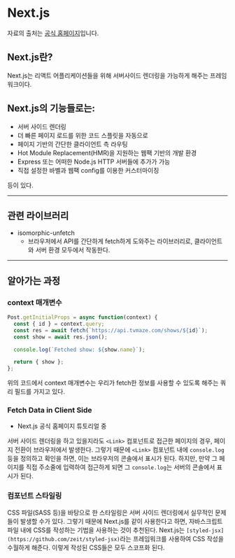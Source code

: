 # Next.js

자료의 출처는 [공식 홈페이지](https://nextjs.org/learn/basics/getting-started)입니다.

## Next.js란?

Next.js는 리액트 어플리케이션들을 위해 서버사이드 렌더링을 가능하게 해주는 프레임워크이다.

## Next.js의 기능들로는:

- 서버 사이드 렌더링
- 더 빠른 페이지 로드를 위한 코드 스플릿을 자동으로
- 페이지 기반의 간단한 클라이언트 측 라우팅
- Hot Module Replacement(HMR)을 지원하는 웹팩 기반의 개발 환경
- Express 또는 어떠한 Node.js HTTP 서버들에 추가가 가능
- 직접 설정한 바벨과 웹팩 config를 이용한 커스터마이징

등이 있다.

---

## 관련 라이브러리

- isomorphic-unfetch
  - 브라우저에서 API를 간단하게 fetch하게 도와주는 라이브러리로, 클라이언트와 서버 환경 모두에서 작동한다.

---

## 알아가는 과정

### context 매개변수

```js
Post.getInitialProps = async function(context) {
  const { id } = context.query;
  const res = await fetch(`https://api.tvmaze.com/shows/${id}`);
  const show = await res.json();

  console.log(`Fetched show: ${show.name}`);

  return { show };
};
```

위의 코드에서 context 매개변수는 우리가 fetch한 정보를 사용할 수 있도록 해주는 쿼리 필드를 가지고 있다.

### Fetch Data in Client Side

- Next.js 공식 홈페이지 튜토리얼 중

서버 사이드 렌더링을 하고 있을지라도 `<Link>` 컴포넌트로 접근한 페이지의 경우, 페이지 전환이 브라우저에서 발생한다. 그렇기 때문에 `<Link>` 컴포넌트 내에 `console.log`등을 정의하고 확인을 하면, 이는 브라우저의 콘솔에서 표시가 된다. 하지만, 만약 그 페이지를 직접 주소줄에 입력하여 접근하게 되면 그 `console.log`는 서버의 콘솔에서 표시가 된다.

### 컴포넌트 스타일링

CSS 파일(SASS 등)을 바탕으로 한 스타일링은 서버 사이드 렌더링에서 실무적인 문제들이 발생할 수가 있다. 그렇기 때문에 Next.js를 같이 사용한다고 하면, 자바스크립트 파일 내에 CSS를 작성하는 기법을 사용하는 것이 추천된다. Next.js는 `[styled-jsx](https://github.com/zeit/styled-jsx)`라는 프레임워크를 사용하여 CSS 작성을 수월하게 해준다. 이렇게 작성된 CSS들은 모두 스코프화 된다.
